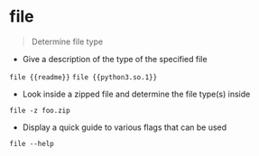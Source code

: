 # file

> Determine file type

- Give a description of the type of the specified file

`file {{readme}}`
`file {{python3.so.1}}`

- Look inside a zipped file and determine the file type(s) inside

`file -z foo.zip`

- Display a quick guide to various flags that can be used

`file --help`
